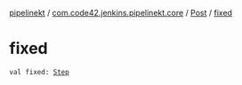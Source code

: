 [pipelinekt](../../index.md) / [com.code42.jenkins.pipelinekt.core](../index.md) / [Post](index.md) / [fixed](./fixed.md)

# fixed

`val fixed: `[`Step`](../../com.code42.jenkins.pipelinekt.core.step/-step/index.md)